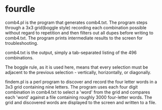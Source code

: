 # fourdle
comb4.pl is the program that generates comb4.txt. The program steps through a 3x3 grid(boggle style) recording each combination possible without regard to repetition and then filters out all dupes before writing to comb4.txt. The program prints intermediate results to the screen for troubleshooting.

comb4.txt is the output, simply a tab-separated listing of the 496 combinations.

The boggle rule, as it is used here, means that every selection must be adjacent to the previous selection - vertically, horizontally, or diagonally.

findem.pl is a perl program to discover and record the four letter words in a 3x3 grid containing nine letters. The program uses each four digit combination in comb4.txt to select a 'word' from the grid and compares each 'word' against a file containing roughly 3000 four-letter words. The grid and discovered words are displayed to the screen and written to a file.
